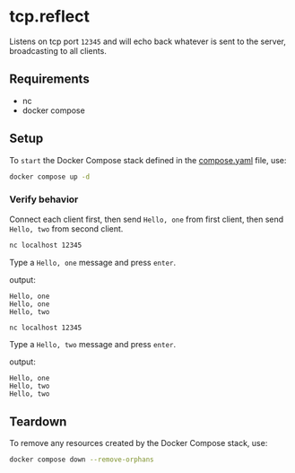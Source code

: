 # tcp.reflect

Listens on tcp port `12345` and will echo back whatever is sent to the server, broadcasting to all clients.

## Requirements

- nc
- docker compose

## Setup

To `start` the Docker Compose stack defined in the [compose.yaml](compose.yaml) file, use:

```bash
docker compose up -d
```

### Verify behavior

Connect each client first, then send `Hello, one` from first client, then send `Hello, two` from second client.

```bash
nc localhost 12345
```

Type a `Hello, one` message and press `enter`.

output:

```text
Hello, one
Hello, one
Hello, two
```

```bash
nc localhost 12345
```

Type a `Hello, two` message and press `enter`.

output:

```text
Hello, one
Hello, two
Hello, two
```

## Teardown

To remove any resources created by the Docker Compose stack, use:

```bash
docker compose down --remove-orphans
```
